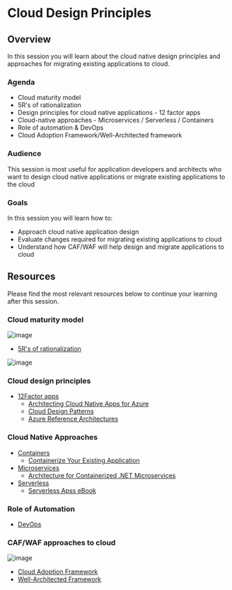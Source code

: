 # Cloud Design Principles 

## Overview

In this session you will learn about the cloud native design principles and approaches for migrating existing applications to cloud.

### Agenda

* Cloud maturity model
* 5R's of rationalization
* Design principles for cloud native applications - 12 factor apps
* Cloud-native approaches - Microservices / Serverless / Containers
* Role of automation & DevOps
* Cloud Adoption Framework/Well-Architected framework

### Audience

This session is most useful for application developers and architects who want to design cloud native applications or migrate existing applications to the cloud

### Goals

In this session you will learn how to:
* Approach cloud native application design
* Evaluate changes required for migrating existing applications to cloud
* Understand how CAF/WAF will help design and migrate applications to cloud


## Resources

Please find the most relevant resources below to continue your learning after this session.


### Cloud maturity model

![image](https://user-images.githubusercontent.com/47940750/153807312-5499eba1-706c-41b4-8e17-9a8c9b44af79.png)

- [5R's of rationalization](https://docs.microsoft.com/en-us/azure/cloud-adoption-framework/digital-estate/5-rs-of-rationalization)

![image](https://user-images.githubusercontent.com/47940750/153807706-f7d89603-487b-4145-ad39-e7a96ee50fb9.png)

### Cloud design principles

- [12Factor apps](https://12factor.net/)
   - [Architecting Cloud Native Apps for Azure](https://dotnet.microsoft.com/en-us/learn/azure/architecture#ebook-cloud-native-azure-swimlane)
   - [Cloud Design Patterns](https://docs.microsoft.com/en-us/azure/architecture/patterns/?WT.mc_id=dotnet-35129-website)
   - [Azure Reference Architectures](https://docs.microsoft.com/en-us/azure/architecture/browse/?WT.mc_id=dotnet-35129-website)


### Cloud Native Approaches 

- [Containers](https://azure.microsoft.com/en-in/product-categories/containers/)
  * [Containerize Your Existing Application](https://docs.microsoft.com/en-us/azure/migrate/tutorial-app-containerization-aspnet-app-service)
- [Microservices]( https://azure.microsoft.com/en-in/solutions/microservice-applications/)
  * [Architecture for Containerized .NET Microservices](https://docs.microsoft.com/en-us/dotnet/architecture/microservices/?WT.mc_id=dotnet-35129-website)
- [Serverless](https://azure.microsoft.com/en-in/solutions/serverless/)
  * [Serverless Apss eBook](https://docs.microsoft.com/en-us/dotnet/architecture/serverless/?WT.mc_id=dotnet-35129-website)


### Role of Automation 

- [DevOps](https://azure.microsoft.com/en-in/overview/devops-tutorial/)


### CAF/WAF approaches to cloud

![image](https://user-images.githubusercontent.com/47940750/153807793-677469c7-4454-45a2-9f92-3a6ddf566c48.png)


- [Cloud Adoption Framework](https://docs.microsoft.com/en-us/azure/cloud-adoption-framework/)
- [Well-Architected Framework](https://docs.microsoft.com/en-us/azure/architecture/framework/)

